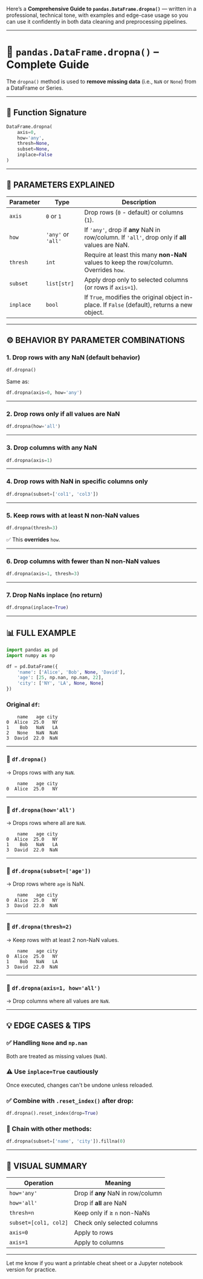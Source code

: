 Here’s a **Comprehensive Guide to `pandas.DataFrame.dropna()`** — written in a professional, technical tone, with examples and edge-case usage so you can use it confidently in both data cleaning and preprocessing pipelines.

---

# 📘 `pandas.DataFrame.dropna()` – Complete Guide

The `dropna()` method is used to **remove missing data** (i.e., `NaN` or `None`) from a DataFrame or Series.

---

## 🔧 **Function Signature**

```python
DataFrame.dropna(
    axis=0,
    how='any',
    thresh=None,
    subset=None,
    inplace=False
)
```

---

## 🔑 PARAMETERS EXPLAINED

|Parameter|Type|Description|
|---|---|---|
|`axis`|`0` or `1`|Drop rows (`0` - default) or columns (`1`).|
|`how`|`'any'` or `'all'`|If `'any'`, drop if **any** NaN in row/column. If `'all'`, drop only if **all** values are NaN.|
|`thresh`|`int`|Require at least this many **non-NaN** values to keep the row/column. Overrides `how`.|
|`subset`|`list[str]`|Apply drop only to selected columns (or rows if `axis=1`).|
|`inplace`|`bool`|If `True`, modifies the original object in-place. If `False` (default), returns a new object.|

---

## ⚙️ BEHAVIOR BY PARAMETER COMBINATIONS

### 1. **Drop rows with any NaN (default behavior)**

```python
df.dropna()
```

Same as:

```python
df.dropna(axis=0, how='any')
```

---

### 2. **Drop rows only if all values are NaN**

```python
df.dropna(how='all')
```

---

### 3. **Drop columns with any NaN**

```python
df.dropna(axis=1)
```

---

### 4. **Drop rows with NaN in specific columns only**

```python
df.dropna(subset=['col1', 'col3'])
```

---

### 5. **Keep rows with at least N non-NaN values**

```python
df.dropna(thresh=3)
```

✅ This **overrides** `how`.

---

### 6. **Drop columns with fewer than N non-NaN values**

```python
df.dropna(axis=1, thresh=3)
```

---

### 7. **Drop NaNs inplace (no return)**

```python
df.dropna(inplace=True)
```

---

## 📊 FULL EXAMPLE

```python
import pandas as pd
import numpy as np

df = pd.DataFrame({
    'name': ['Alice', 'Bob', None, 'David'],
    'age': [25, np.nan, np.nan, 22],
    'city': ['NY', 'LA', None, None]
})
```

### Original `df`:

```
    name   age city
0  Alice  25.0   NY
1    Bob   NaN   LA
2   None   NaN  NaN
3  David  22.0  NaN
```

---

### 🔹 `df.dropna()`

→ Drops rows with any `NaN`.

```
    name   age city
0  Alice  25.0   NY
```

---

### 🔹 `df.dropna(how='all')`

→ Drops rows where all are `NaN`.

```
    name   age city
0  Alice  25.0   NY
1    Bob   NaN   LA
3  David  22.0  NaN
```

---

### 🔹 `df.dropna(subset=['age'])`

→ Drop rows where `age` is NaN.

```
    name   age city
0  Alice  25.0   NY
3  David  22.0  NaN
```

---

### 🔹 `df.dropna(thresh=2)`

→ Keep rows with at least 2 non-NaN values.

```
    name   age city
0  Alice  25.0   NY
1    Bob   NaN   LA
3  David  22.0  NaN
```

---

### 🔹 `df.dropna(axis=1, how='all')`

→ Drop columns where all values are `NaN`.

---

## 💡 EDGE CASES & TIPS

### ✅ Handling `None` and `np.nan`

Both are treated as missing values (`NaN`).

### ⚠️ Use `inplace=True` cautiously

Once executed, changes can't be undone unless reloaded.

### ✅ Combine with `.reset_index()` after drop:

```python
df.dropna().reset_index(drop=True)
```

### 🔄 Chain with other methods:

```python
df.dropna(subset=['name', 'city']).fillna(0)
```

---

## 🧠 VISUAL SUMMARY

|Operation|Meaning|
|---|---|
|`how='any'`|Drop if **any** NaN in row/column|
|`how='all'`|Drop if **all** are NaN|
|`thresh=n`|Keep only if ≥ `n` non-NaNs|
|`subset=[col1, col2]`|Check only selected columns|
|`axis=0`|Apply to rows|
|`axis=1`|Apply to columns|

---

Let me know if you want a printable cheat sheet or a Jupyter notebook version for practice.